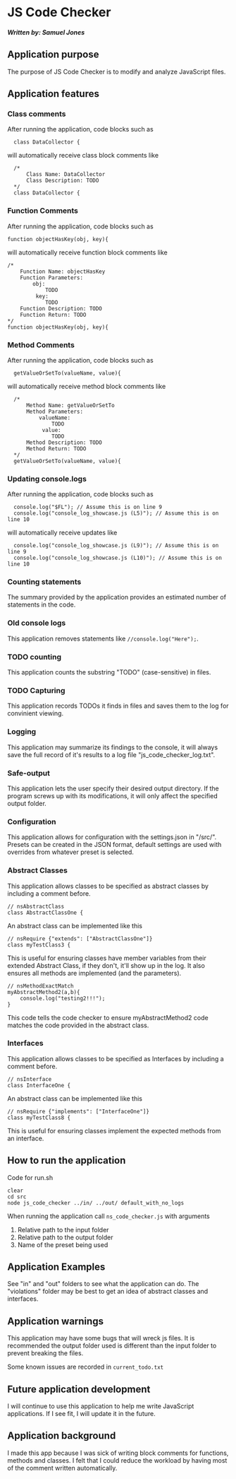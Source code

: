 # JS Code Checker
##### Written by: Samuel Jones
####

## Application purpose
The purpose of JS Code Checker is to modify and analyze JavaScript files.

## Application features
  ### Class comments
  After running the application, code blocks such as
  ```
    class DataCollector {
  ```
  will automatically receive class block comments like
  ```
    /*
        Class Name: DataCollector
        Class Description: TODO
    */
    class DataCollector {
  ```
  ### Function Comments 
  After running the application, code blocks such as
  ```
  function objectHasKey(obj, key){
  ```
  will automatically receive function block comments like
  ```
  /*
      Function Name: objectHasKey
      Function Parameters: 
          obj:
              TODO
           key:
              TODO
      Function Description: TODO
      Function Return: TODO
  */
  function objectHasKey(obj, key){
  ```
  ### Method Comments
  After running the application, code blocks such as
  ```
    getValueOrSetTo(valueName, value){
  ```
  will automatically receive method block comments like
  ```
    /*
        Method Name: getValueOrSetTo
        Method Parameters: 
            valueName:
                TODO
             value:
                TODO
        Method Description: TODO
        Method Return: TODO
    */
    getValueOrSetTo(valueName, value){
  ```
  ### Updating console.logs
  After running the application, code blocks such as
  ```
    console.log("$FL"); // Assume this is on line 9
    console.log("console_log_showcase.js (L5)"); // Assume this is on line 10
  ```
  will automatically receive updates like
  ```
    console.log("console_log_showcase.js (L9)"); // Assume this is on line 9
    console.log("console_log_showcase.js (L10)"); // Assume this is on line 10
  ```
  ### Counting statements
  The summary provided by the application provides an estimated number of statements in the code.

  ### Old console logs
  This application removes statements like `//console.log("Here");`.

  ### TODO counting
  This application counts the substring "TODO" (case-sensitive) in files.

  ### TODO Capturing
  This application records TODOs it finds in files and saves them to the log for convinient viewing.

  ### Logging
  This application may summarize its findings to the console, it will always save the full record of it's results to a log file "js_code_checker_log.txt".

  ### Safe-output
  This application lets the user specify their desired output directory. If the program screws up with its modifications, it will only affect the specified output folder.

  ### Configuration
  This application allows for configuration with the settings.json in "/src/". Presets can be created in the JSON format, default settings are used with overrides from whatever preset is selected.

  ### Abstract Classes
  This application allows classes to be specified as abstract classes by including a comment before.
  ```
  // nsAbstractClass
  class AbstractClassOne {
  ```
  An abstract class can be implemented like this
  ```
  // nsRequire {"extends": ["AbstractClassOne"]}
  class myTestClass3 {
  ```
  This is useful for ensuring classes have member variables from their extended Abstract Class, if they don't, it'll show up in the log. It also ensures all methods are implemented (and the parameters).
  ```
  // nsMethodExactMatch
  myAbstractMethod2(a,b){
      console.log("testing2!!!");
  }
  ```
  This code tells the code checker to ensure myAbstractMethod2 code matches the code provided in the abstract class.

  ### Interfaces
  This application allows classes to be specified as Interfaces by including a comment before.
  ```
  // nsInterface
  class InterfaceOne {
  ```
  An abstract class can be implemented like this
  ```
  // nsRequire {"implements": ["InterfaceOne"]}
  class myTestClass8 {
  ```
  This is useful for ensuring classes implement the expected methods from an interface.
## How to run the application
Code for run.sh
```
clear
cd src
node js_code_checker ../in/ ../out/ default_with_no_logs
```
When running the application call `ns_code_checker.js` with arguments 
1. Relative path to the input folder
2. Relative path to the output folder
3. Name of the preset being used

## Application Examples
See "in" and "out" folders to see what the application can do. The "violations" folder may be best to get an idea of abstract classes and interfaces.

## Application warnings
This application may have some bugs that will wreck js files. It is recommended the output folder used is different than the input folder to prevent breaking the files.

Some known issues are recorded in `current_todo.txt`

## Future application development
I will continue to use this application to help me write JavaScript applications. If I see fit, I will update it in the future.

## Application background
I made this app because I was sick of writing block comments for functions, methods and classes. I felt that I could reduce the workload by having most of the comment written automatically.
